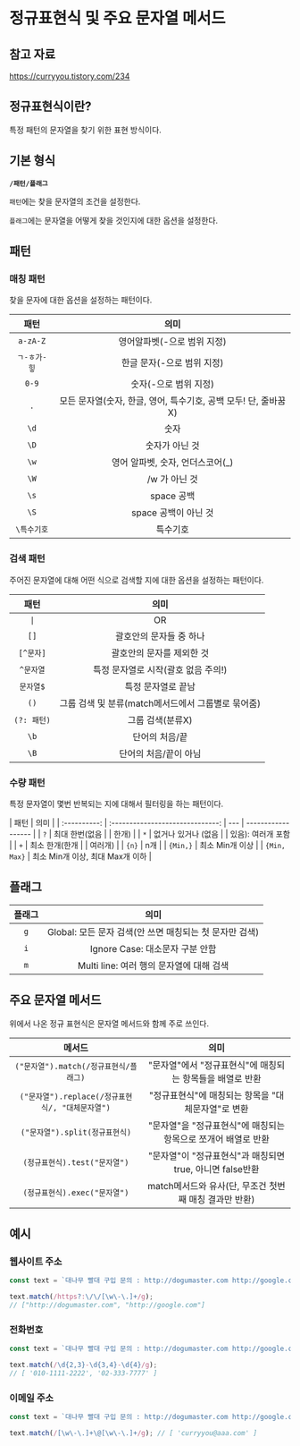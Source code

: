 # 정규표현식 및 주요 문자열 메서드

## 참고 자료

https://curryyou.tistory.com/234

## 정규표현식이란?

특정 패턴의 문자열을 찾기 위한 표현 방식이다.

## 기본 형식

**`/패턴/플래그`**

`패턴`에는 찾을 문자열의 조건을 설정한다.

`플래그`에는 문자열을 어떻게 찾을 것인지에 대한 옵션을 설정한다.

## 패턴

### 매칭 패턴

찾을 문자에 대한 옵션을 설정하는 패턴이다.

|     패턴     |                              의미                               |
| :----------: | :-------------------------------------------------------------: |
|   `a-zA-Z`   |                   영어알파벳(-으로 범위 지정)                   |
| `ㄱ-ㅎ가-힣` |                   한글 문자(-으로 범위 지정)                    |
|    `0-9`     |                      숫자(-으로 범위 지정)                      |
|     `.`      | 모든 문자열(숫자, 한글, 영어, 특수기호, 공백 모두! 단, 줄바꿈X) |
|     `\d`     |                              숫자                               |
|     `\D`     |                         숫자가 아닌 것                          |
|     `\w`     |                영어 알파벳, 숫자, 언더스코어(\_)                |
|     `\W`     |                          /w 가 아닌 것                          |
|     `\s`     |                           space 공백                            |
|     `\S`     |                      space 공백이 아닌 것                       |
| `\특수기호`  |                            특수기호                             |

### 검색 패턴

주어진 문자열에 대해 어떤 식으로 검색할 지에 대한 옵션을 설정하는 패턴이다.

|    패턴     |                        의미                        |
| :---------: | :------------------------------------------------: |
|    `\|`     |                         OR                         |
|    `[]`     |              괄호안의 문자들 중 하나               |
|  `[^문자]`  |             괄호안의 문자를 제외한 것              |
|  `^문자열`  |        특정 문자열로 시작(괄호 없음 주의!)         |
|  `문자열$`  |                 특정 문자열로 끝남                 |
|    `()`     | 그룹 검색 및 분류(match메서드에서 그룹별로 묶어줌) |
| `(?: 패턴)` |                  그룹 검색(분류X)                  |
|    `\b`     |                   단어의 처음/끝                   |
|    `\B`     |               단어의 처음/끝이 아님                |

### 수량 패턴

특정 문자열이 몇번 반복되는 지에 대해서 필터링을 하는 패턴이다.

|     패턴     |               의미               |
| :----------: | :------------------------------: | --- | ------------------ |
|     `?`      |          최대 한번(없음          |     | 한개)              |
|     `*`      |       없거나 있거나 (없음        |     | 있음): 여러개 포함 |
|     `+`      |          최소 한개(한개          |     | 여러개)            |
|    `{n}`     |               n개                |
|   `{Min,}`   |         최소 Min개 이상          |
| `{Min, Max}` | 최소 Min개 이상, 최대 Max개 이하 |

## 플래그

| 플래그 |                          의미                           |
| :----: | :-----------------------------------------------------: |
|  `g`   | Global: 모든 문자 검색(안 쓰면 매칭되는 첫 문자만 검색) |
|  `i`   |             Ignore Case: 대소문자 구분 안함             |
|  `m`   |        Multi line: 여러 행의 문자열에 대해 검색         |

## 주요 문자열 메서드

위에서 나온 정규 표현식은 문자열 메서드와 함께 주로 쓰인다.

|                      메서드                      |                              의미                              |
| :----------------------------------------------: | :------------------------------------------------------------: |
|      `("문자열").match(/정규표현식/플래그)`      |   "문자열"에서 "정규표현식"에 매칭되는 항목들을 배열로 반환    |
| `("문자열").replace(/정규표현식/, "대체문자열")` |       "정규표현식"에 매칭되는 항목을 "대체문자열"로 변환       |
|          `("문자열").split(정규표현식)`          | "문자열"을 "정규표현식"에 매칭되는 항목으로 쪼개어 배열로 반환 |
|          `(정규표현식).test("문자열")`           |   "문자열"이 "정규표현식"과 매칭되면 true, 아니면 false반환    |
|          `(정규표현식).exec("문자열")`           |     match메서드와 유사(단, 무조건 첫번째 매칭 결과만 반환)     |

## 예시

### 웹사이트 주소

```js
const text = `대나무 빨대 구입 문의 : http://dogumaster.com http://google.com 010-1111-2222 02-333-7777 curryyou@aaa.com`;

text.match(/https?:\/\/[\w\-\.]+/g);
// ["http://dogumaster.com", "http://google.com"]
```

### 전화번호

```js
const text = `대나무 빨대 구입 문의 : http://dogumaster.com http://google.com 010-1111-2222 02-333-7777 curryyou@aaa.com`;

text.match(/\d{2,3}-\d{3,4}-\d{4}/g);
// [ '010-1111-2222', '02-333-7777' ]
```

### 이메일 주소

```js
const text = `대나무 빨대 구입 문의 : http://dogumaster.com http://google.com 010-1111-2222 02-333-7777 curryyou@aaa.com`;

text.match(/[\w\-\.]+\@[\w\-\.]+/g); // [ 'curryyou@aaa.com' ]
```
